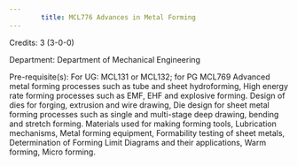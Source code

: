 ```yaml
---
        title: MCL776 Advances in Metal Forming
---
```

Credits: 3 (3-0-0)

Department: Department of Mechanical Engineering

Pre-requisite(s): For UG: MCL131 or MCL132; for PG MCL769 Advanced metal forming processes such as tube and sheet hydroforming, High energy rate forming processes such as EMF, EHF and explosive forming. Design of dies for forging, extrusion and wire drawing, Die design for sheet metal forming processes such as single and multi-stage deep drawing, bending and stretch forming. Materials used for making forming tools, Lubrication mechanisms, Metal forming equipment, Formability testing of sheet metals, Determination of Forming Limit Diagrams and their applications, Warm forming, Micro forming.